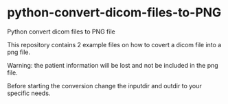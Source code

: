 # python-convert-dicom-files-to-PNG
Python convert dicom files to PNG file

This repository contains 2 example files on how to covert a dicom file into a png file.

Warning: the patient information will be lost and not be included in the png file.

Before starting the conversion change the inputdir and outdir to your specific needs. 




